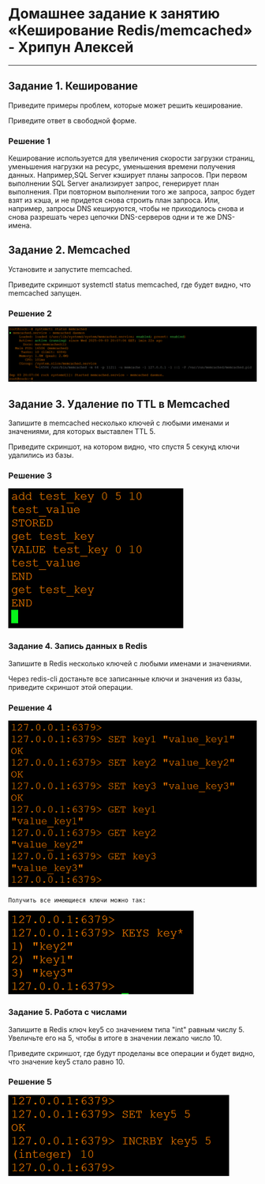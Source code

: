 # Домашнее задание к занятию «Кеширование Redis/memcached» - Хрипун Алексей

---

## Задание 1. Кеширование
Приведите примеры проблем, которые может решить кеширование.

Приведите ответ в свободной форме.

### Решение 1
Кеширование используется для увеличения скорости загрузки страниц, уменьшения нагрузки на ресурс, уменьшения времени получения данных.
Например,SQL Server кэширует планы запросов. При первом выполнении SQL Server анализирует запрос, генерирует план выполнения. При повторном выполнении того же запроса, запрос будет взят из кэша, и не придется снова строить план запроса.
Или, например, запросы DNS кешируются, чтобы не приходилось снова и снова разрешать через цепочки DNS-серверов одни и те же DNS-имена.

## Задание 2. Memcached
Установите и запустите memcached.

Приведите скриншот systemctl status memcached, где будет видно, что memcached запущен.

### Решение 2
![Запуск memcached](img/memcached_status.png)

## Задание 3. Удаление по TTL в Memcached
Запишите в memcached несколько ключей с любыми именами и значениями, для которых выставлен TTL 5.

Приведите скриншот, на котором видно, что спустя 5 секунд ключи удалились из базы.

### Решение 3

![memcached TTL](img/memcashed_ttl.png)

### Задание 4. Запись данных в Redis
Запишите в Redis несколько ключей с любыми именами и значениями.

Через redis-cli достаньте все записанные ключи и значения из базы, приведите скриншот этой операции.

### Решение 4

![REDIS](img/REDIS_set_get.png)

`Получить все имеющиеся ключи можно так:`

![REDISi KEYS](img/REDIS_keys.png)

### Задание 5. Работа с числами
Запишите в Redis ключ key5 со значением типа "int" равным числу 5. Увеличьте его на 5, чтобы в итоге в значении лежало число 10.

Приведите скриншот, где будут проделаны все операции и будет видно, что значение key5 стало равно 10.

### Решение 5
![REDISi INCRBY](img/REDIS_incrby.png)
